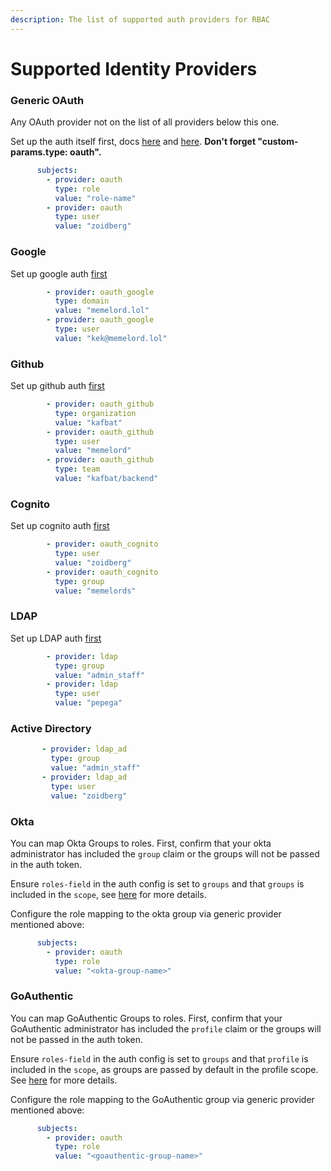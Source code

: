 ```yaml
---
description: The list of supported auth providers for RBAC
---
```


# Supported Identity Providers

### Generic OAuth

Any OAuth provider not on the list of all providers below this one.

Set up the auth itself first, docs [here](../authentication/for-the-ui/oauth2.md) and [here](../authentication/for-the-ui/sso-guide.md). **Don't forget "custom-params.type: oauth".**

```yaml
      subjects:
        - provider: oauth
          type: role
          value: "role-name"
        - provider: oauth
          type: user
          value: "zoidberg"
```

### Google

Set up google auth [first](../authentication/for-the-ui/oauth2.md#google)

```yaml
        - provider: oauth_google
          type: domain
          value: "memelord.lol"
        - provider: oauth_google
          type: user
          value: "kek@memelord.lol"
```

### Github

Set up github auth [first](../authentication/for-the-ui/oauth2.md#github)

```yaml
        - provider: oauth_github
          type: organization
          value: "kafbat"
        - provider: oauth_github
          type: user
          value: "memelord"
        - provider: oauth_github
          type: team
          value: "kafbat/backend"
```

### Cognito

Set up cognito auth [first](../authentication/for-the-ui/oauth2.md#cognito)

```yaml
        - provider: oauth_cognito
          type: user
          value: "zoidberg"
        - provider: oauth_cognito
          type: group
          value: "memelords"
```

### LDAP

Set up LDAP auth [first](../authentication/for-the-ui/ldap-active-directory.md)

```yaml
        - provider: ldap
          type: group
          value: "admin_staff"
        - provider: ldap
          type: user
          value: "pepega"
```

### Active Directory

```yaml
       - provider: ldap_ad
         type: group
         value: "admin_staff"
       - provider: ldap_ad
         type: user
         value: "zoidberg"
```

### Okta

You can map Okta Groups to roles. First, confirm that your okta administrator has included the `group` claim or the groups will not be passed in the auth token.

Ensure `roles-field` in the auth config is set to `groups` and that `groups` is included in the `scope`, see [here](../authentication/for-the-ui/oauth2.md#okta) for more details.

Configure the role mapping to the okta group via generic provider mentioned above:

```yaml
      subjects:
        - provider: oauth
          type: role
          value: "<okta-group-name>"
```

### GoAuthentic

You can map GoAuthentic Groups to roles. First, confirm that your GoAuthentic administrator has included the `profile` claim or the groups will not be passed in the auth token.

Ensure `roles-field` in the auth config is set to `groups` and that `profile` is included in the `scope`, as groups are passed by default in the profile scope. See [here](../authentication/for-the-ui/oauth2.md#goauthentic) for more details.

Configure the role mapping to the GoAuthentic group via generic provider mentioned above:

```yaml
      subjects:
        - provider: oauth
          type: role
          value: "<goauthentic-group-name>"
```
